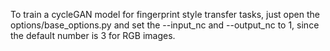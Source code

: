 To train a cycleGAN model for fingerprint style transfer tasks, just open the options/base_options.py and set the --input_nc and --output_nc to 1, since the default number is 3 for RGB images.

